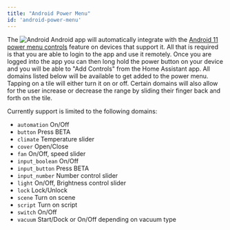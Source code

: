 ```yaml
---
title: "Android Power Menu"
id: 'android-power-menu'
---
```



The ![Android](/assets/android.svg) Android app will automatically integrate with the [Android 11 power menu controls](https://developer.android.com/guide/topics/ui/device-control) feature on devices that support it. All that is required is that you are able to login to the app and use it remotely. Once you are logged into the app you can then long hold the power button on your device and you will be able to "Add Controls" from the Home Assistant app. All domains listed below will be available to get added to the power menu. Tapping on a tile will either turn it on or off. Certain domains will also allow for the user increase or decrease the range by sliding their finger back and forth on the tile.

Currently support is limited to the following domains:

*  `automation` On/Off
*  `button` Press <span class="beta">BETA</span>
*  `climate` Temperature slider
*  `cover` Open/Close
*  `fan` On/Off, speed slider
*  `input_boolean` On/Off
*  `input_button` Press <span class="beta">BETA</span>
*  `input_number` Number control slider
*  `light` On/Off, Brightness control slider
*  `lock` Lock/Unlock
*  `scene` Turn on scene
*  `script` Turn on script
*  `switch` On/Off
*  `vacuum` Start/Dock or On/Off depending on vacuum type
